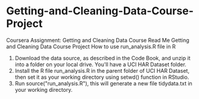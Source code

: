 # Getting-and-Cleaning-Data-Course-Project
Coursera Assignment: Getting and Cleaning Data Course 
Read Me 
Getting and Cleaning Data Course Project 
How to use run_analysis.R file in R
1.	Download the data source, as described in the Code Book, and unzip it into a folder on your local drive. You'll have a UCI HAR Dataset folder.
2.	Install the R file run_analysis.R in the parent folder of UCI HAR Dataset, then set it as your working directory using setwd() function in RStudio.
3.	Run source("run_analysis.R"), this will generate a new file tidydata.txt in your working directory.


